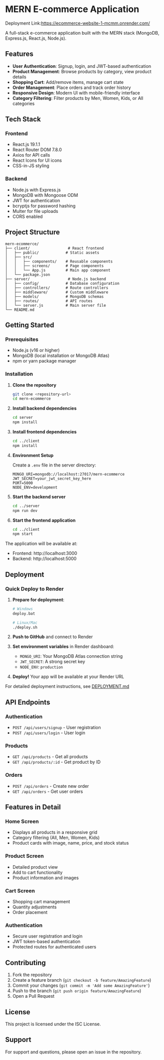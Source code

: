 # MERN E-commerce Application
Deployment Link:https://ecommerce-website-1-mcmm.onrender.com/

A full-stack e-commerce application built with the MERN stack (MongoDB, Express.js, React.js, Node.js).

## Features

- **User Authentication**: Signup, login, and JWT-based authentication
- **Product Management**: Browse products by category, view product details
- **Shopping Cart**: Add/remove items, manage cart state
- **Order Management**: Place orders and track order history
- **Responsive Design**: Modern UI with mobile-friendly interface
- **Category Filtering**: Filter products by Men, Women, Kids, or All categories

## Tech Stack

### Frontend
- React.js 19.1.1
- React Router DOM 7.8.0
- Axios for API calls
- React Icons for UI icons
- CSS-in-JS styling

### Backend
- Node.js with Express.js
- MongoDB with Mongoose ODM
- JWT for authentication
- bcryptjs for password hashing
- Multer for file uploads
- CORS enabled

## Project Structure

```
mern-ecommerce/
├── client/                 # React frontend
│   ├── public/            # Static assets
│   ├── src/
│   │   ├── components/    # Reusable components
│   │   ├── screens/       # Page components
│   │   └── App.js         # Main app component
│   └── package.json
├── server/                 # Node.js backend
│   ├── config/            # Database configuration
│   ├── controllers/       # Route controllers
│   ├── middleware/        # Custom middleware
│   ├── models/            # MongoDB schemas
│   ├── routes/            # API routes
│   └── server.js          # Main server file
└── README.md
```

## Getting Started

### Prerequisites
- Node.js (v16 or higher)
- MongoDB (local installation or MongoDB Atlas)
- npm or yarn package manager

### Installation

1. **Clone the repository**
   ```bash
   git clone <repository-url>
   cd mern-ecommerce
   ```

2. **Install backend dependencies**
   ```bash
   cd server
   npm install
   ```

3. **Install frontend dependencies**
   ```bash
   cd ../client
   npm install
   ```

4. **Environment Setup**
   
   Create a `.env` file in the server directory:
   ```env
   MONGO_URI=mongodb://localhost:27017/mern-ecommerce
   JWT_SECRET=your_jwt_secret_key_here
   PORT=5000
   NODE_ENV=development
   ```

5. **Start the backend server**
   ```bash
   cd ../server
   npm run dev
   ```

6. **Start the frontend application**
   ```bash
   cd ../client
   npm start
   ```

The application will be available at:
- Frontend: http://localhost:3000
- Backend: http://localhost:5000

## Deployment

### Quick Deploy to Render

1. **Prepare for deployment**:
   ```bash
   # Windows
   deploy.bat
   
   # Linux/Mac
   ./deploy.sh
   ```

2. **Push to GitHub** and connect to Render

3. **Set environment variables** in Render dashboard:
   - `MONGO_URI`: Your MongoDB Atlas connection string
   - `JWT_SECRET`: A strong secret key
   - `NODE_ENV`: `production`

4. **Deploy!** Your app will be available at your Render URL

For detailed deployment instructions, see [DEPLOYMENT.md](./DEPLOYMENT.md)

## API Endpoints

### Authentication
- `POST /api/users/signup` - User registration
- `POST /api/users/login` - User login

### Products
- `GET /api/products` - Get all products
- `GET /api/products/:id` - Get product by ID

### Orders
- `POST /api/orders` - Create new order
- `GET /api/orders` - Get user orders

## Features in Detail

### Home Screen
- Displays all products in a responsive grid
- Category filtering (All, Men, Women, Kids)
- Product cards with image, name, price, and stock status

### Product Screen
- Detailed product view
- Add to cart functionality
- Product information and images

### Cart Screen
- Shopping cart management
- Quantity adjustments
- Order placement

### Authentication
- Secure user registration and login
- JWT token-based authentication
- Protected routes for authenticated users

## Contributing

1. Fork the repository
2. Create a feature branch (`git checkout -b feature/AmazingFeature`)
3. Commit your changes (`git commit -m 'Add some AmazingFeature'`)
4. Push to the branch (`git push origin feature/AmazingFeature`)
5. Open a Pull Request

## License

This project is licensed under the ISC License.

## Support

For support and questions, please open an issue in the repository.
